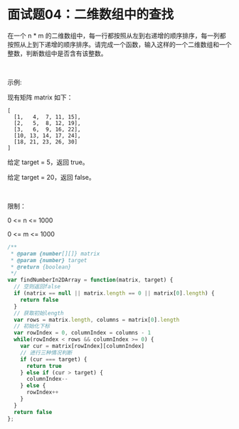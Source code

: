 # 面试题04：二维数组中的查找
在一个 n * m 的二维数组中，每一行都按照从左到右递增的顺序排序，每一列都按照从上到下递增的顺序排序。请完成一个函数，输入这样的一个二维数组和一个整数，判断数组中是否含有该整数。

 

示例:

现有矩阵 matrix 如下：
```
[
  [1,   4,  7, 11, 15],
  [2,   5,  8, 12, 19],
  [3,   6,  9, 16, 22],
  [10, 13, 14, 17, 24],
  [18, 21, 23, 26, 30]
]
```
给定 target = 5，返回 true。

给定 target = 20，返回 false。

 

限制：

0 <= n <= 1000

0 <= m <= 1000

```javascript
/**
 * @param {number[][]} matrix
 * @param {number} target
 * @return {boolean}
 */
var findNumberIn2DArray = function(matrix, target) {
  // 空则返回false
  if (natrix == null || matrix.length == 0 || matrix[0].length) {
    return false
  }
  // 获取初始length
  var rows = matrix.length, columns = matrix[0].length
  // 初始化下标
  var rowIndex = 0, columnIndex = columns - 1
  while(rowIndex < rows && columnIndex >= 0) {
    var cur = matrix[rowIndex][columnIndex]
    // 进行三种情况判断
    if (cur === target) {
      return true
    } else if (cur > target) {
      columnIndex--
    } else {
      rowIndex++
    }
  }
  return false
};
```